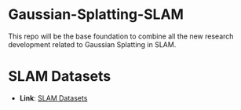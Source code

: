 # Gaussian-Splatting-SLAM
This repo will be the base foundation to combine all the new research development related to Gaussian Splatting in SLAM.

# SLAM Datasets
- **Link**: [SLAM Datasets](https://github.com/Mohmansy94/Gaussian-Splatting-SLAM/blob/main/SLAM_datasets.md)


